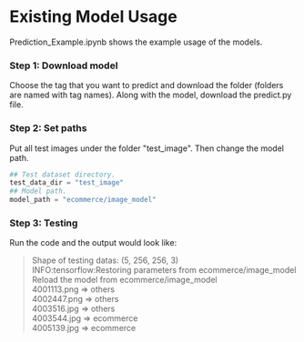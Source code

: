 # Existing Model Usage

Prediction_Example.ipynb shows the example usage of the models. 

### Step 1: Download model
Choose the tag that you want to predict and download the folder (folders are named with tag names). Along with the model, download the predict.py file.

### Step 2: Set paths
Put all test images under the folder "test_image". Then change the model path.
```python
## Test dataset directory.
test_data_dir = "test_image"
## Model path.
model_path = "ecommerce/image_model" 
```

### Step 3: Testing
Run the code and the output would look like:
> Shape of testing datas: (5, 256, 256, 3) <br>
> INFO:tensorflow:Restoring parameters from ecommerce/image_model <br>
> Reload the model from ecommerce/image_model <br>
> 4001113.png     => others <br>
> 4002447.png     => others <br>
> 4003516.jpg     => others <br>
> 4003544.jpg     => ecommerce <br>
> 4005139.jpg     => ecommerce <br>

